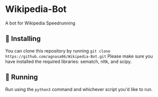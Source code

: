 # Wikipedia-Bot
A bot for Wikipedia Speedrunning
## 🚀 Installing
You can clone this repository by running `git clone https://github.com/agnasa06/Wikipedia-Bot.git`
Please make sure you have installed the required libraries: sematch, nltk, and scipy. 
## 🏃‍  Running
Run using the `python3` command and whichever script you'd like to run.
